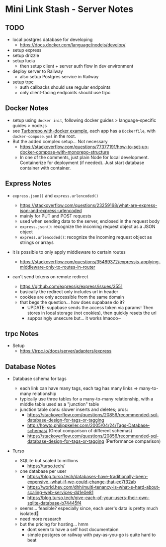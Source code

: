 # Mini Link Stash - Server Notes

## TODO

- local postgres database for developing
  - <https://docs.docker.com/language/nodejs/develop/>
- setup express
- setup drizzle
- setup lucia
  - then setup client + server auth flow in dev environment
- deploy server to Railway
  - also setup Postgres service in Railway
- setup trpc
  - auth callbacks should use regular endpoints
  - only client-facing endpoints should use trpc

## Docker Notes

- setup using `docker init`, following docker guides > language-specific guides > node.js
- see [Turborepo with-docker example](https://github.com/vercel/turbo/tree/main/examples/with-docker), each app has a `Dockerfile`, with `docker-compose.yml` in the root.
- But the added complex setup... Not necessary
  - <https://stackoverflow.com/questions/77377191/how-to-set-up-docker-compose-with-monorepo-structure>
  - In one of the comments, just plain Node for local development. Containerize for deployment (if needed). Just start database container with container.

## Express Notes

- `express.json()` and `express.urlencoded()`
  - <https://stackoverflow.com/questions/23259168/what-are-express-json-and-express-urlencoded>
  - mainly for PUT and POST requests
  - used when sending data to the server, enclosed in the request body
  - `express.json()`: recognize the incoming request object as a JSON object
  - `express.urlencoded()`: recognize the incoming request object as strings or arrays

- it is possible to only apply middleware to certain routes
  - <https://stackoverflow.com/questions/35489372/expressjs-applying-middleware-only-to-routes-in-router>

- can't send tokens on remote redirect
  - <https://github.com/expressjs/express/issues/3551>
  - basically the redirect only includes url in header
  - cookies are only accessible from the same domain
  - that begs the question... how does supabase do it?
    - UPDATE: supabase sends the access token via params! Then stores in local storage (not cookies), then quickly resets the url
    - supposingly unsecure but... it works lmaooo~

## trpc Notes

- Setup
  - <https://trpc.io/docs/server/adapters/express>

## Database Notes

- Database schema for tags
  - each link can have many tags, each tag has many links => many-to-many relationship
  - typically use three tables for a many-to-many relationship, with a middle table used as a "junction" table
  - junction table cons: slower inserts and deletes; pros:
    - <https://stackoverflow.com/questions/20856/recommended-sql-database-design-for-tags-or-tagging>
    - <http://howto.philippkeller.com/2005/04/24/Tags-Database-schemas/> (Great comparison of different schemas)
    - <https://stackoverflow.com/questions/20856/recommended-sql-database-design-for-tags-or-tagging> (Performance comparison)

- Turso
  - SQLite but scaled to millions
    - <https://turso.tech/>
  - one database per user
    - <https://blog.turso.tech/databases-have-traditionally-been-expensive.-what-if-we-could-change-that-ec7f32ab>
    - <https://world.hey.com/dhh/multi-tenancy-is-what-s-hard-about-scaling-web-services-dd1e0e81>
    - <https://blog.turso.tech/give-each-of-your-users-their-own-sqlite-database-b74445f4>
  - seems... feasible? especially since, each user's data is pretty much isolated🤔
  - need more research
  - but the pricing for hosting... hmm
    - dont seem to have a self host documentaion
    - simple postgres on railway with pay-as-you-go is quite hard to beat
